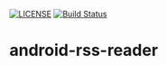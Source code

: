 [![LICENSE](https://img.shields.io/badge/license-MIT-blue.svg)](LICENSE)
[![Build Status](https://github.com/JonForShort/android-rss-reader/workflows/Build%20Master/badge.svg)](https://github.com/JonForShort/android-rss-reader/actions)

# android-rss-reader
